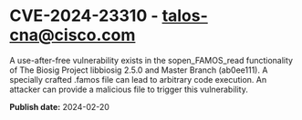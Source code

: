 # CVE-2024-23310 - talos-cna@cisco.com

A use-after-free vulnerability exists in the sopen_FAMOS_read functionality of The Biosig Project libbiosig 2.5.0 and Master Branch (ab0ee111). A specially crafted .famos file can lead to arbitrary code execution. An attacker can provide a malicious file to trigger this vulnerability.

**Publish date:** 2024-02-20
